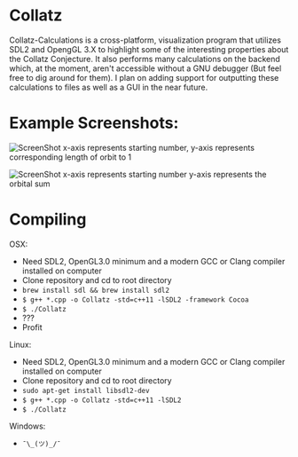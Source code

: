 # Collatz
Collatz-Calculations is a cross-platform, visualization program that utilizes SDL2 and OpengGL 3.X to highlight some of the interesting properties about the Collatz Conjecture. It also performs many calculations on the backend which, at the moment, aren't accessible without a GNU debugger (But feel free to dig around for them). I plan on adding support for outputting these calculations to files as well as a GUI in the near future.

# Example Screenshots:
![ScreenShot](https://i.imgur.com/sD6eVEB.png)
x-axis represents starting number, y-axis represents corresponding length of orbit to 1

![ScreenShot](https://i.imgur.com/yxTL474.png)
x-axis represents starting number y-axis represents the orbital sum

# Compiling
OSX:
  * Need SDL2, OpenGL3.0 minimum and a modern GCC or Clang compiler installed on computer
  * Clone repository and cd to root directory
  * ```brew install sdl && brew install sdl2```
  * ```$ g++ *.cpp -o Collatz -std=c++11 -lSDL2 -framework Cocoa```
  * ```$ ./Collatz```
  * ???
  * Profit
  
Linux:
  * Need SDL2, OpenGL3.0 minimum and a modern GCC or Clang compiler installed on computer
  * Clone repository and cd to root directory
  * ```sudo apt-get install libsdl2-dev```
  * ```$ g++ *.cpp -o Collatz -std=c++11 -lSDL2```
  * ```$ ./Collatz```

Windows:
  * ```¯\_(ツ)_/¯```


